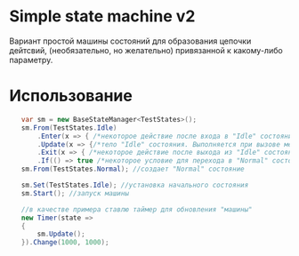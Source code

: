 # Simple state machine v2
Вариант простой машины состояний для образования цепочки дейтсвий, (необязательно, но желательно) привязанной к какому-либо параметру.

# Использование

```c#
   var sm = new BaseStateManager<TestStates>();
   sm.From(TestStates.Idle)
       .Enter(x => { /*некоторое действие после входа в "Idle" состояние*/})
       .Update(x => {/*тело "Idle" состояния. Выполняется при вызове метода Update() "StateManager"*/ })
       .Exit(x => { /*некоторое действие после выхода из "Idle" состояния*/})
       .If(() => true /*некоторое условие для перехода в "Normal" состояние, указанное вторым аргументом*/, TestStates.Normal);
   sm.From(TestStates.Normal); //создает "Normal" состояние

   sm.Set(TestStates.Idle); //установка начального состояния
   sm.Start(); //запуск машины

   //в качестве примера ставлю таймер для обновления "машины"
   new Timer(state =>
   {
       sm.Update();
   }).Change(1000, 1000);
```
